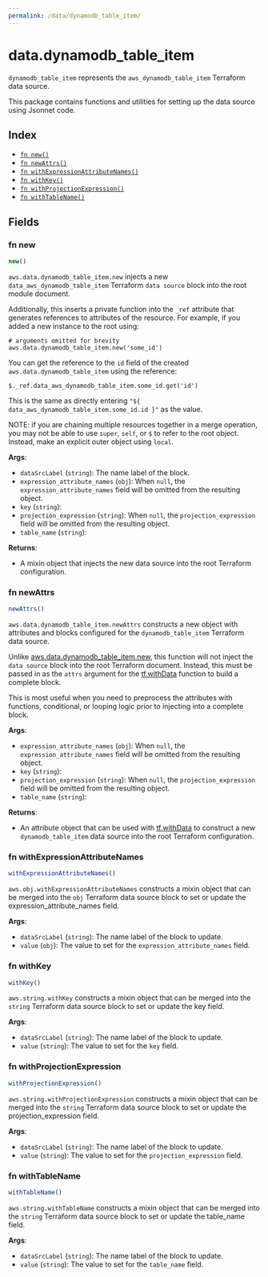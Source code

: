 ```yaml
---
permalink: /data/dynamodb_table_item/
---
```


# data.dynamodb_table_item

`dynamodb_table_item` represents the `aws_dynamodb_table_item` Terraform data source.



This package contains functions and utilities for setting up the data source using Jsonnet code.


## Index

* [`fn new()`](#fn-new)
* [`fn newAttrs()`](#fn-newattrs)
* [`fn withExpressionAttributeNames()`](#fn-withexpressionattributenames)
* [`fn withKey()`](#fn-withkey)
* [`fn withProjectionExpression()`](#fn-withprojectionexpression)
* [`fn withTableName()`](#fn-withtablename)

## Fields

### fn new

```ts
new()
```


`aws.data.dynamodb_table_item.new` injects a new `data_aws_dynamodb_table_item` Terraform `data source`
block into the root module document.

Additionally, this inserts a private function into the `_ref` attribute that generates references to attributes of the
resource. For example, if you added a new instance to the root using:

    # arguments omitted for brevity
    aws.data.dynamodb_table_item.new('some_id')

You can get the reference to the `id` field of the created `aws.data.dynamodb_table_item` using the reference:

    $._ref.data_aws_dynamodb_table_item.some_id.get('id')

This is the same as directly entering `"${ data_aws_dynamodb_table_item.some_id.id }"` as the value.

NOTE: if you are chaining multiple resources together in a merge operation, you may not be able to use `super`, `self`,
or `$` to refer to the root object. Instead, make an explicit outer object using `local`.

**Args**:
  - `dataSrcLabel` (`string`): The name label of the block.
  - `expression_attribute_names` (`obj`):  When `null`, the `expression_attribute_names` field will be omitted from the resulting object.
  - `key` (`string`): 
  - `projection_expression` (`string`):  When `null`, the `projection_expression` field will be omitted from the resulting object.
  - `table_name` (`string`): 

**Returns**:
- A mixin object that injects the new data source into the root Terraform configuration.


### fn newAttrs

```ts
newAttrs()
```


`aws.data.dynamodb_table_item.newAttrs` constructs a new object with attributes and blocks configured for the `dynamodb_table_item`
Terraform data source.

Unlike [aws.data.dynamodb_table_item.new](#fn-new), this function will not inject the `data source`
block into the root Terraform document. Instead, this must be passed in as the `attrs` argument for the
[tf.withData](https://github.com/tf-libsonnet/core/tree/main/docs#fn-withdata) function to build a complete block.

This is most useful when you need to preprocess the attributes with functions, conditional, or looping logic prior to
injecting into a complete block.

**Args**:
  - `expression_attribute_names` (`obj`):  When `null`, the `expression_attribute_names` field will be omitted from the resulting object.
  - `key` (`string`): 
  - `projection_expression` (`string`):  When `null`, the `projection_expression` field will be omitted from the resulting object.
  - `table_name` (`string`): 

**Returns**:
  - An attribute object that can be used with [tf.withData](https://github.com/tf-libsonnet/core/tree/main/docs#fn-withdata) to construct a new `dynamodb_table_item` data source into the root Terraform configuration.


### fn withExpressionAttributeNames

```ts
withExpressionAttributeNames()
```

`aws.obj.withExpressionAttributeNames` constructs a mixin object that can be merged into the `obj`
Terraform data source block to set or update the expression_attribute_names field.



**Args**:
  - `dataSrcLabel` (`string`): The name label of the block to update.
  - `value` (`obj`): The value to set for the `expression_attribute_names` field.


### fn withKey

```ts
withKey()
```

`aws.string.withKey` constructs a mixin object that can be merged into the `string`
Terraform data source block to set or update the key field.



**Args**:
  - `dataSrcLabel` (`string`): The name label of the block to update.
  - `value` (`string`): The value to set for the `key` field.


### fn withProjectionExpression

```ts
withProjectionExpression()
```

`aws.string.withProjectionExpression` constructs a mixin object that can be merged into the `string`
Terraform data source block to set or update the projection_expression field.



**Args**:
  - `dataSrcLabel` (`string`): The name label of the block to update.
  - `value` (`string`): The value to set for the `projection_expression` field.


### fn withTableName

```ts
withTableName()
```

`aws.string.withTableName` constructs a mixin object that can be merged into the `string`
Terraform data source block to set or update the table_name field.



**Args**:
  - `dataSrcLabel` (`string`): The name label of the block to update.
  - `value` (`string`): The value to set for the `table_name` field.
